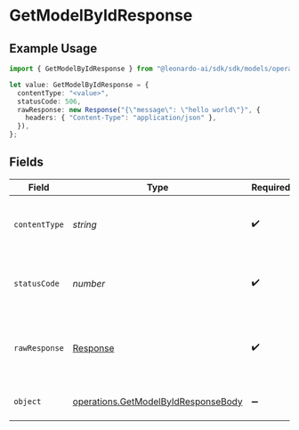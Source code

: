 # GetModelByIdResponse

## Example Usage

```typescript
import { GetModelByIdResponse } from "@leonardo-ai/sdk/sdk/models/operations";

let value: GetModelByIdResponse = {
  contentType: "<value>",
  statusCode: 506,
  rawResponse: new Response("{\"message\": \"hello world\"}", {
    headers: { "Content-Type": "application/json" },
  }),
};
```

## Fields

| Field                                                                                             | Type                                                                                              | Required                                                                                          | Description                                                                                       |
| ------------------------------------------------------------------------------------------------- | ------------------------------------------------------------------------------------------------- | ------------------------------------------------------------------------------------------------- | ------------------------------------------------------------------------------------------------- |
| `contentType`                                                                                     | *string*                                                                                          | :heavy_check_mark:                                                                                | HTTP response content type for this operation                                                     |
| `statusCode`                                                                                      | *number*                                                                                          | :heavy_check_mark:                                                                                | HTTP response status code for this operation                                                      |
| `rawResponse`                                                                                     | [Response](https://developer.mozilla.org/en-US/docs/Web/API/Response)                             | :heavy_check_mark:                                                                                | Raw HTTP response; suitable for custom response parsing                                           |
| `object`                                                                                          | [operations.GetModelByIdResponseBody](../../../sdk/models/operations/getmodelbyidresponsebody.md) | :heavy_minus_sign:                                                                                | Responses for GET /models/{id}                                                                    |